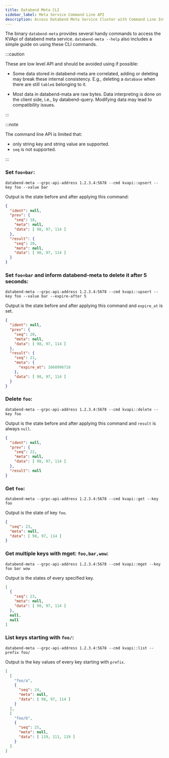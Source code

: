 ```yaml
---
title: Databend Meta CLI
sidebar_label: Meta Service Command Line API
description: Access Databend Meta Service Cluster with Command Line Interface ---
---
```


The binary `databend-meta` provides several handy commands to access the KVApi of databend meta service. `databend-meta --help` also includes a simple guide on using these CLI commands.

:::caution

These are low level API and should be avoided using if possible:


- Some data stored in databend-meta are correlated, adding or deleting may break these internal consistency. E.g., deleting a `database` when there are still `table`s belonging to it.

- Most data in databend-mata are raw bytes. Data interpreting is done on the client side, i.e., by databend-query. Modifying data may lead to compatibility issues.

:::

:::note

The command line API is limited that:
- only string key and string value are supported.
- `seq` is not supported.

:::


### Set `foo=bar`:
```shell
databend-meta --grpc-api-address 1.2.3.4:5678 --cmd kvapi::upsert --key foo --value bar
```
Output is the state before and after applying this command:
```json
{
  "ident": null,
  "prev": {
    "seq": 18,
    "meta": null,
    "data": [ 98, 97, 114 ]
  },
  "result": {
    "seq": 20,
    "meta": null,
    "data": [ 98, 97, 114 ]
  }
}
```

### Set `foo=bar` and inform databend-meta to delete it after 5 seconds:
```shell
databend-meta --grpc-api-address 1.2.3.4:5678 --cmd kvapi::upsert --key foo --value bar --expire-after 5
```
Output is the state before and after applying this command and `expire_at` is set.
```json
{
  "ident": null,
  "prev": {
    "seq": 20,
    "meta": null,
    "data": [ 98, 97, 114 ]
  },
  "result": {
    "seq": 21,
    "meta": {
      "expire_at": 1668996718
    },
    "data": [ 98, 97, 114 ]
  }
}
```

### Delete `foo`:
```shell
databend-meta --grpc-api-address 1.2.3.4:5678 --cmd kvapi::delete --key foo
```
Output is the state before and after applying this command and `result` is always `null`.
```json
{
  "ident": null,
  "prev": {
    "seq": 22,
    "meta": null,
    "data": [ 98, 97, 114 ]
  },
  "result": null
}
```


### Get `foo`:
```shell
databend-meta --grpc-api-address 1.2.3.4:5678 --cmd kvapi::get --key foo
```
Output is the state of key `foo`.
```json
{
  "seq": 23,
  "meta": null,
  "data": [ 98, 97, 114 ]
}
```

### Get multiple keys with mget: `foo,bar,wow`:
```shell
databend-meta --grpc-api-address 1.2.3.4:5678 --cmd kvapi::mget --key foo bar wow
```
Output is the states of every specified key.
```json
[
  {
    "seq": 23,
    "meta": null,
    "data": [ 98, 97, 114 ]
  },
  null,
  null
]
```

### List keys starting with `foo/`:
```shell
databend-meta --grpc-api-address 1.2.3.4:5678 --cmd kvapi::list --prefix foo/
```
Output is the key values of every key starting with `prefix`.
```json
[
  [
    "foo/a",
    {
      "seq": 24,
      "meta": null,
      "data": [ 98, 97, 114 ]
    }
  ],
  [
    "foo/b",
    {
      "seq": 25,
      "meta": null,
      "data": [ 119, 111, 119 ]
    }
  ]
]
```
